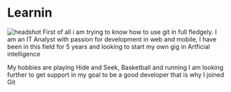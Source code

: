 # Learnin
![headshot](Salesduck_Daffy.png)
First of all i am trying to know how to use git in full fledgely.
I am an IT Analyst with passion for development in web and mobile,
I have been in this field for 5 years and looking to start my own gig in Artficial intelligence

My hobbies are playing Hide and Seek, Basketball and running 
I am looking further to get support in my goal to be a good developer that is why I joined Git
